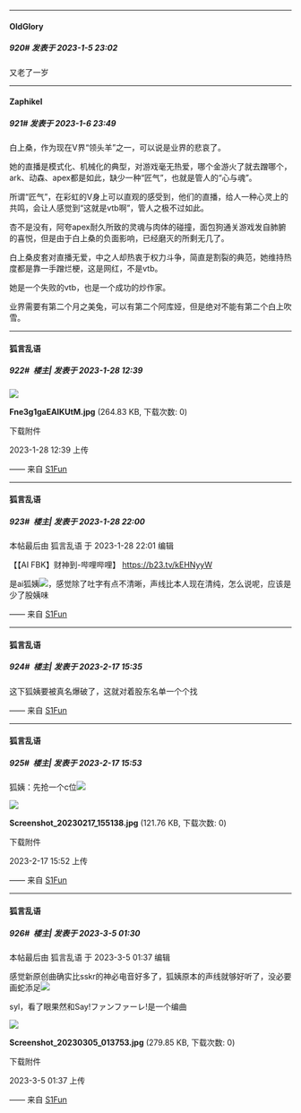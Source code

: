 

*****

####  OldGlory  
##### 920#       发表于 2023-1-5 23:02

又老了一岁



*****

####  Zaphikel  
##### 921#       发表于 2023-1-6 23:49

白上桑，作为现在V界“领头羊”之一，可以说是业界的悲哀了。

她的直播是模式化、机械化的典型，对游戏毫无热爱，哪个金游火了就去蹭哪个，ark、动森、apex都是如此，缺少一种“匠气”，也就是管人的“心与魂”。

所谓“匠气”，在彩虹的V身上可以直观的感受到，他们的直播，给人一种心灵上的共鸣，会让人感觉到“这就是vtb啊”，管人之极不过如此。

杏不是没有，阿夸apex耐久所致的灵魂与肉体的碰撞，面包狗通关游戏发自肺腑的喜悦，但是由于白上桑的负面影响，已经磨灭的所剩无几了。

白上桑皮套对直播无爱，中之人却热衷于权力斗争，简直是割裂的典范，她维持热度都是靠一手蹭烂梗，这是网红，不是vtb。

她是一个失败的vtb，也是一个成功的炒作家。

业界需要有第二个月之美兔，可以有第二个阿库娅，但是绝对不能有第二个白上吹雪。 

*****

####  狐言乱语  
##### 922#         楼主| 发表于 2023-1-28 12:39

<img src="https://img.saraba1st.com/forum/202301/28/123907uimmkkssf62121d1.jpg" referrerpolicy="no-referrer">

<strong>Fne3g1gaEAIKUtM.jpg</strong> (264.83 KB, 下载次数: 0)

下载附件

2023-1-28 12:39 上传

—— 来自 [S1Fun](https://s1fun.koalcat.com)


*****

####  狐言乱语  
##### 923#         楼主| 发表于 2023-1-28 22:00

 本帖最后由 狐言乱语 于 2023-1-28 22:01 编辑 

【【AI FBK】财神到-哔哩哔哩】 https://b23.tv/kEHNyyW

是ai狐姨<img src="https://static.saraba1st.com/image/smiley/face2017/037.png" referrerpolicy="no-referrer">，感觉除了吐字有点不清晰，声线比本人现在清纯，怎么说呢，应该是少了股姨味

—— 来自 [S1Fun](https://s1fun.koalcat.com)

*****

####  狐言乱语  
##### 924#         楼主| 发表于 2023-2-17 15:35

这下狐姨要被真名爆破了，这就对着股东名单一个个找

—— 来自 [S1Fun](https://s1fun.koalcat.com)


*****

####  狐言乱语  
##### 925#         楼主| 发表于 2023-2-17 15:53

狐姨：先抢一个c位<img src="https://static.saraba1st.com/image/smiley/face2017/037.png" referrerpolicy="no-referrer">

<img src="https://img.saraba1st.com/forum/202302/17/155259xtm1exzw9vv4gbgv.jpg" referrerpolicy="no-referrer">

<strong>Screenshot_20230217_155138.jpg</strong> (121.76 KB, 下载次数: 0)

下载附件

2023-2-17 15:52 上传

—— 来自 [S1Fun](https://s1fun.koalcat.com)

*****

####  狐言乱语  
##### 926#         楼主| 发表于 2023-3-5 01:30

 本帖最后由 狐言乱语 于 2023-3-5 01:37 编辑 

感觉新原创曲确实比sskr的神必电音好多了，狐姨原本的声线就够好听了，没必要画蛇添足<img src="https://static.saraba1st.com/image/smiley/face2017/072.png" referrerpolicy="no-referrer">

syl，看了眼果然和Say!ファンファーレ!是一个编曲

<img src="https://img.saraba1st.com/forum/202303/05/013755r3n299l9596ai9a9.jpg" referrerpolicy="no-referrer">

<strong>Screenshot_20230305_013753.jpg</strong> (279.85 KB, 下载次数: 0)

下载附件

2023-3-5 01:37 上传

—— 来自 [S1Fun](https://s1fun.koalcat.com)

